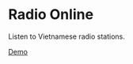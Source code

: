 # Radio Online

Listen to Vietnamese radio stations.

[Demo](https://static.lockex1987.com/radio-online/)